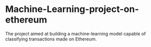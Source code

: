 # Machine-Learning-project-on-ethereum
The project aimed at building a machine-learning model capable of classifying  transactions made on Ethereum.
